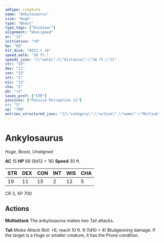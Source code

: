 ```yaml
---
smType: creature
name: "Ankylosaurus"
size: "Huge"
type: "Beast"
type_tags: ["Dinosaur"]
alignment: "Unaligned"
ac: "15"
initiative: "+0"
hp: "68"
hit_dice: "8d12 + 16"
speed_walk: "30 ft."
speeds_json: "{\"walk\":{\"distance\":\"30 ft.\"}}"
str: "19"
dex: "11"
con: "15"
int: "2"
wis: "12"
cha: "5"
pb: "+2"
saves_prof: ["STR"]
passives: ["Passive Perception 11"]
cr: "3"
xp: "700"
entries_structured_json: "[{\"category\":\"action\",\"name\":\"Multiattack\",\"text\":\"The ankylosaurus makes two Tail attacks.\"},{\"category\":\"action\",\"name\":\"Tail\",\"text\":\"*Melee Attack Roll:* +6, reach 10 ft. 9 (1d10 + 4) Bludgeoning damage. If the target is a Huge or smaller creature, it has the Prone condition.\",\"kind\":\"Melee Attack Roll\",\"to_hit\":\"+6\",\"range\":\"10 ft\",\"damage\":\"9 (1d10 + 4) Bludgeoning\"}]"
---
```


# Ankylosaurus
*Huge, Beast, Unaligned*

**AC** 15
**HP** 68 (8d12 + 16)
**Speed** 30 ft.

| STR | DEX | CON | INT | WIS | CHA |
| --- | --- | --- | --- | --- | --- |
| 19 | 11 | 15 | 2 | 12 | 5 |

CR 3, XP 700

## Actions

**Multiattack**
The ankylosaurus makes two Tail attacks.

**Tail**
*Melee Attack Roll:* +6, reach 10 ft. 9 (1d10 + 4) Bludgeoning damage. If the target is a Huge or smaller creature, it has the Prone condition.
